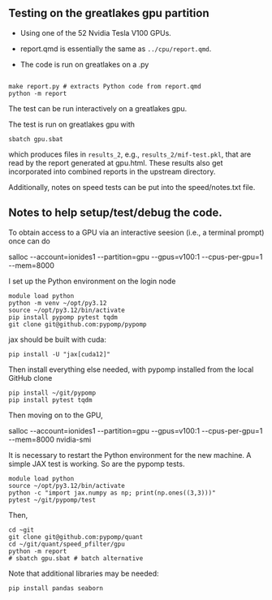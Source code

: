 

## Testing on the greatlakes gpu partition

* Using one of the 52 Nvidia Tesla V100 GPUs.

* report.qmd is essentially the same as `../cpu/report.qmd`.

* The code is run on greatlakes on a .py
```

make report.py # extracts Python code from report.qmd
python -m report
```

The test can be run interactively on a greatlakes gpu.

The test is run on greatlakes gpu with 
```
sbatch gpu.sbat
```
which produces files in `results_2`, e.g., `results_2/mif-test.pkl`, that are read by the report generated at gpu.html. These results also get incorporated into combined reports in the upstream directory.

Additionally, notes on speed tests can be put into the speed/notes.txt file.


## Notes to help setup/test/debug the code.


To obtain access to a GPU via an interactive seesion (i.e., a terminal prompt) once can do

salloc --account=ionides1 --partition=gpu --gpus=v100:1 --cpus-per-gpu=1 --mem=8000

I set up the Python environment on the login node

```
module load python
python -m venv ~/opt/py3.12
source ~/opt/py3.12/bin/activate
pip install pypomp pytest tqdm
git clone git@github.com:pypomp/pypomp
```

jax should be built with cuda:

```
pip install -U "jax[cuda12]"
```

Then install everything else needed, with pypomp installed from the local GitHub clone

```
pip install ~/git/pypomp
pip install pytest tqdm
```

Then moving on to the GPU,

salloc --account=ionides1 --partition=gpu --gpus=v100:1 --cpus-per-gpu=1 --mem=8000
nvidia-smi

It is necessary to restart the Python environment for the new machine. A simple JAX test is working. So are the pypomp tests.

```
module load python
source ~/opt/py3.12/bin/activate
python -c "import jax.numpy as np; print(np.ones((3,3)))"
pytest ~/git/pypomp/test
```

Then,
```
cd ~git
git clone git@github.com:pypomp/quant
cd ~/git/quant/speed_pfilter/gpu
python -m report
# sbatch gpu.sbat # batch alternative

```

Note that additional libraries may be needed:
```
pip install pandas seaborn
```